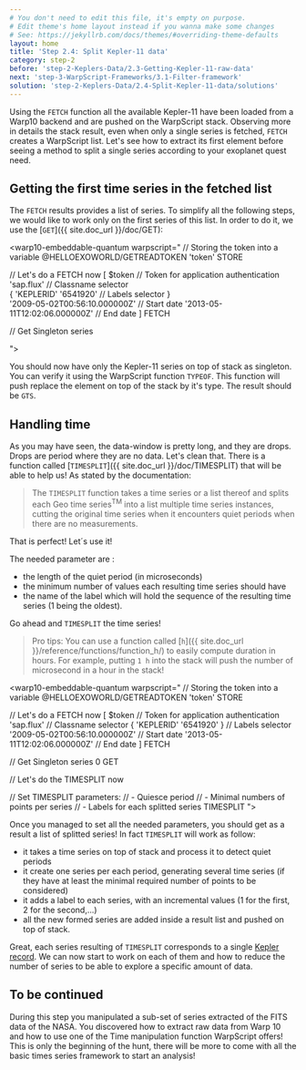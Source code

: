 ```yaml
---
# You don't need to edit this file, it's empty on purpose.
# Edit theme's home layout instead if you wanna make some changes
# See: https://jekyllrb.com/docs/themes/#overriding-theme-defaults
layout: home
title: 'Step 2.4: Split Kepler-11 data'
category: step-2
before: 'step-2-Keplers-Data/2.3-Getting-Kepler-11-raw-data'
next: 'step-3-WarpScript-Frameworks/3.1-Filter-framework'
solution: 'step-2-Keplers-Data/2.4-Split-Kepler-11-data/solutions'
---
```


Using the `FETCH` function all the available Kepler-11 have been loaded from a Warp10 backend and are pushed on the WarpScript stack. Observing more in details the stack result, even when only a single series is fetched, `FETCH` creates a WarpScript list. Let's see how to extract its first element before seeing a method to split a single series according to your exoplanet quest need.

## Getting the first time series in the fetched list

The `FETCH` results provides a list of series. To simplify all the following steps, we would like to work only on the first series of this list. In order to do it, we use the [`GET`]({{ site.doc_url }}/doc/GET):


<warp10-embeddable-quantum warpscript="
// Storing the token into a variable
@HELLOEXOWORLD/GETREADTOKEN 'token' STORE

// Let's do a FETCH now
[
    $token                          // Token for application authentication
    'sap.flux'                      // Classname selector                         
    {
        'KEPLERID' '6541920'        // Labels selector
    }                              
    '2009-05-02T00:56:10.000000Z'   // Start date
    '2013-05-11T12:02:06.000000Z'   // End date
]
FETCH

// Get Singleton series

">
</warp10-embeddable-quantum>

You should now have only the Kepler-11 series on top of stack as singleton. You can verify it using the WarpScript function `TYPEOF`. This function will push replace the element on top of the stack by it's type. The result should be `GTS`.  

## Handling time

As you may have seen, the data-window is pretty long, and they are drops. Drops are period where they are no data. Let's clean that. There is a function called [`TIMESPLIT`]({{ site.doc_url }}/doc/TIMESPLIT) that will be able to help us! As stated by the documentation:

> The `TIMESPLIT` function takes a time series or a list thereof and splits each Geo time series<sup>TM</sup> into a list multiple time series instances, cutting the original time series when it encounters quiet periods when there are no measurements.

That is perfect! Let´s use it!

The needed parameter are :

* the length of the quiet period (in microseconds)
* the minimum number of values each resulting time series should have
* the name of the label which will hold the sequence of the resulting time series (1 being the oldest).

Go ahead and `TIMESPLIT` the time series!

> Pro tips: You can use a function called [`h`]({{ site.doc_url }}/reference/functions/function_h/) to easily compute duration in hours. For example, putting `1 h` into the stack will push the number of microsecond in a hour in the stack!

<warp10-embeddable-quantum warpscript="
// Storing the token into a variable
@HELLOEXOWORLD/GETREADTOKEN 'token' STORE

// Let's do a FETCH now
[
    $token                          // Token for application authentication
    'sap.flux'                      // Classname selector
    { 'KEPLERID' '6541920' }        // Labels selector
    '2009-05-02T00:56:10.000000Z'   // Start date
    '2013-05-11T12:02:06.000000Z'   // End date
]
FETCH

// Get Singleton series
0 GET

// Let's do the TIMESPLIT now

// Set TIMESPLIT parameters:
    // - Quiesce period
    // - Minimal numbers of points per series
    // - Labels for each splitted series
TIMESPLIT
">
</warp10-embeddable-quantum>


Once you managed to set all the needed parameters, you should get as a result a list of splitted series! In fact `TIMESPLIT` will work as follow:
- it takes a time series on top of stack and process it to detect quiet periods
- it create one series per each period, generating several time series (if they have at least the minimal required number of points to be considered)
- it adds a label to each series, with an incremental values (1 for the first, 2 for the second,...)
- all the new formed series are added inside a result list and pushed on top of stack.

Great, each series resulting of `TIMESPLIT` corresponds to a single [Kepler record](https://www.nasa.gov/mission_pages/kepler/overview/index.html). We can now start to work on each of them and how to reduce the number of series to be able to explore a specific amount of data.

## To be continued

During this step you manipulated a sub-set of series extracted of the FITS data of the NASA. You discovered how to extract raw data from Warp 10 and how to use one of the Time manipulation function WarpScript offers! This is only the beginning of the hunt, there will be more to come with all the basic times series framework to start an analysis!
